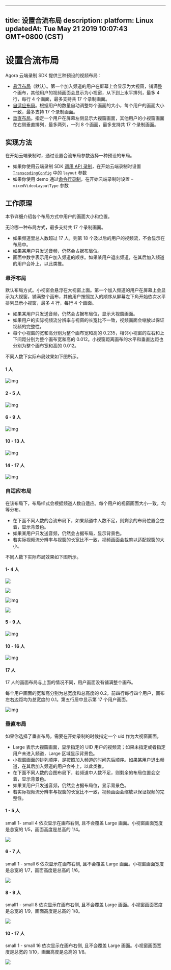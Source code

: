 
---
title: 设置合流布局
description: 
platform: Linux
updatedAt: Tue May 21 2019 10:07:43 GMT+0800 (CST)
---
# 设置合流布局
Agora 云端录制 SDK 提供三种预设的视频布局：

- [悬浮布局](#float)（默认）。第一个加入频道的用户在屏幕上会显示为大视窗，铺满整个画布，其他用户的视频画面会显示为小视窗，从下到上水平排列，最多 4 行，每行 4 个画面，最多支持共 17 个录制画面。
- [自适应布局](#bestfit)。根据用户的数量自动调整每个画面的大小，每个用户的画面大小一致，最多支持 17 个录制画面。
- [垂直布局](#vertical)。指定一个用户在屏幕左侧显示大视窗画面，其他用户的小视窗画面在右侧垂直排列，最多两列，一列 8 个画面，最多支持共 17 个录制画面。

## 实现方法

在开始云端录制时，通过设置合流布局参数选择一种预设的布局。

- 如果你使用云端录制 SDK [调用 API 录制](https://docs.agora.io/cn/cloud-recording/cloud-recording/cloud_recording_quickstart?platform=CPP)，在开始云端录制时设置 [`TranscodingConfig`](https://docs.agora.io/cn/cloud-recording/cloud-recording/cloud_recording_api#TranscodingConfig) 中的 `layout` 参数
- 如果你使用 demo 通过[命令行录制](https://docs.agora.io/cn/cloud-recording/cloud-recording/cloud_recording_demo?platform=CPP)，在开始云端录制时设置 `—mixedVideoLayoutType` 参数

## 工作原理

本节详细介绍各个布局方式中用户的画面大小和位置。

无论哪一种布局方式，最多支持共 17 个录制画面。

- 如果频道里总人数超过 17 人，则第 18 个及以后的用户的视频流，不会显示在布局中。
- 如果某用户只发送音频，仍然会占据布局位。
- 画面中数字表示用户加入频道的顺序。如果某用户退出频道，在其后加入频道的用户会补上，以此类推。

### <a name="float"></a>悬浮布局

默认布局方式。小视窗会悬浮在大视窗上面。第一个加入频道的用户在屏幕上会显示为大视窗，铺满整个画布，其他用户按照加入的顺序从屏幕左下角开始依次水平排列显示小视窗，最多 4 行，每行 4 个画面。

- 如果某用户只发送音频，仍然会占据布局位，显示大视窗画面。
- 如果用户的实际视频流分辨率与视窗的长宽比不一致，视频画面会缩放以保证视频的完整性。
- 每个小视窗的宽和高分别为整个画布宽和高的 0.235，相邻小视窗的左右和上下间距分别为整个画布宽和高的 0.012。小视窗距离画布的水平和垂直边距也分别为整个画布宽和高的 0.012。

不同人数下实际布局效果如下图所示。

#### 1 人

![img](https://confluence.agora.io/download/thumbnails/321323097/image2019-5-16_15-10-7.png?version=1&modificationDate=1557990615369&api=v2)

#### 2 - 5 人

![img](https://confluence.agora.io/download/thumbnails/321323097/image2019-5-16_15-10-37.png?version=1&modificationDate=1557990645667&api=v2)

#### 6 - 9 人

![img](https://confluence.agora.io/download/thumbnails/321323097/image2019-5-16_15-11-1.png?version=1&modificationDate=1557990670140&api=v2)

#### 10 - 13 人

![img](https://confluence.agora.io/download/thumbnails/321323097/image2019-5-16_15-11-22.png?version=1&modificationDate=1557990690258&api=v2)

#### 14 - 17 人

![img](https://confluence.agora.io/download/thumbnails/321323097/image2019-5-16_15-8-44.png?version=1&modificationDate=1557990532458&api=v2)

### <a name="bestfit"></a>自适应布局

在该布局下，布局样式会根据频道人数自适应。每个用户的视窗画面大小一致，均等分布。

- 在下面不同人数的合流布局下，如果频道中人数不足，则剩余的布局位置会空着，显示背景色。
- 如果某用户只发送音频，仍然会占据布局，显示背景色。
- 若实际视频流分辨率与视窗的长宽比不一致，视频画面会裁剪以适配视窗的大小。

不同人数下实际布局效果如下图所示。

#### 1- 4 人

![](https://web-cdn.agora.io/docs-files/1558062852403)

![](https://web-cdn.agora.io/docs-files/1558063212804)

![img](https://confluence.agora.io/download/thumbnails/321323097/image2018-3-2_15-13-11.png?version=1&modificationDate=1519974797896&api=v2)

![](https://web-cdn.agora.io/docs-files/1558063229612)

#### 5 - 9 人

![img](https://confluence.agora.io/download/thumbnails/321323097/image2018-3-2_15-17-58.png?version=1&modificationDate=1519975084235&api=v2)

#### 10 - 16 人

![img](https://confluence.agora.io/download/thumbnails/321323097/image2018-3-2_15-22-34.png?version=1&modificationDate=1519975360819&api=v2)

#### 17 人

17 人的画面布局与上面的情况不同，用户画面没有铺满整个画布。

每个用户画面的宽和高分别为总宽度和总高度的 0.2，前四行每行四个用户，画布左右边距均为总宽度的 0.1。第五行居中显示第 17 个用户画面。


![img](https://confluence.agora.io/download/thumbnails/321323097/image2018-3-2_16-56-35.png?version=1&modificationDate=1519981001505&api=v2)

### <a name="vertical"></a>垂直布局

如果你选择了垂直布局，需要在开始录制的时候指定一个 uid 作为大视窗画面。

- Large 表示大视窗画面，显示指定的 UID 用户的视频流；如果未指定或者指定用户未进入频道，Large 区域显示背景色。
- 小视窗画面的排列顺序，是按照加入频道的时间先后顺序。如果某用户退出频道，在其后加入频道的用户会补上，以此类推。
- 在下面不同人数的合图布局下，若频道中人数不足，则剩余的布局位置会空着，显示背景色。
- 如果某用户只发送音频，仍然会占据布局位，显示背景色。
- 若实际视频流分辨率与视窗的长宽比不一致，视频画面会缩放以保证视频的完整性。

#### 1 - 5 人

small 1- small 4 依次显示在画布右侧, 且不会覆盖 Large 画面。小视窗画面宽度是总宽的 1/5，画面高度是总高的 1/4。

![](https://web-cdn.agora.io/docs-files/1558060680455)

#### 6 - 7 人

small 1 - small 6 依次显示在画布右侧, 且不会覆盖 Large 画面。小视窗画面宽度是总宽的 1/7，画面高度是总高的 1/6。

![](https://web-cdn.agora.io/docs-files/1558060697541)

#### 8 - 9 人

small1 - small 8 依次显示在画布右侧, 且不会覆盖 Large 画面。小视窗画面宽度是总宽的 1/9，画面高度是总高的 1/8。

![](https://web-cdn.agora.io/docs-files/1558060714296)

#### 10 - 17 人

small 1 - small 16 依次显示在画布右侧, 且不会覆盖 Large 画面。小视窗画面宽度是总宽的 1/10，画面高度是总高的 1/8。

![](https://web-cdn.agora.io/docs-files/1558060732460)
